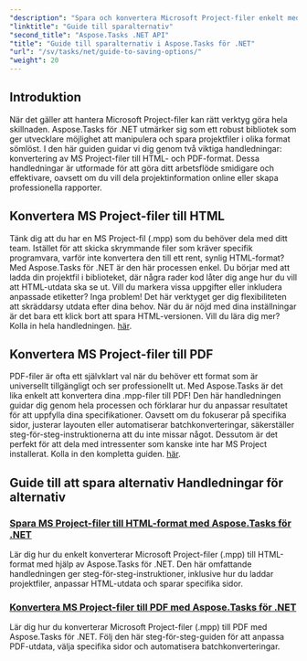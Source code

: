 ```yaml
---
"description": "Spara och konvertera Microsoft Project-filer enkelt med Aspose.Tasks för .NET. Utforska handledningar om export till HTML- och PDF-format."
"linktitle": "Guide till sparalternativ"
"second_title": "Aspose.Tasks .NET API"
"title": "Guide till sparalternativ i Aspose.Tasks för .NET"
"url": "/sv/tasks/net/guide-to-saving-options/"
"weight": 20
---
```


## Introduktion

När det gäller att hantera Microsoft Project-filer kan rätt verktyg göra hela skillnaden. Aspose.Tasks för .NET utmärker sig som ett robust bibliotek som ger utvecklare möjlighet att manipulera och spara projektfiler i olika format sömlöst. I den här guiden guidar vi dig genom två viktiga handledningar: konvertering av MS Project-filer till HTML- och PDF-format. Dessa handledningar är utformade för att göra ditt arbetsflöde smidigare och effektivare, oavsett om du vill dela projektinformation online eller skapa professionella rapporter.

## Konvertera MS Project-filer till HTML

Tänk dig att du har en MS Project-fil (.mpp) som du behöver dela med ditt team. Istället för att skicka skrymmande filer som kräver specifik programvara, varför inte konvertera den till ett rent, synlig HTML-format? Med Aspose.Tasks för .NET är den här processen enkel. Du börjar med att ladda din projektfil i biblioteket, där några rader kod låter dig ange hur du vill att HTML-utdata ska se ut. Vill du markera vissa uppgifter eller inkludera anpassade etiketter? Inga problem! Det här verktyget ger dig flexibiliteten att skräddarsy utdata efter dina behov. När du är nöjd med dina inställningar är det bara ett klick bort att spara HTML-versionen. Vill du lära dig mer? Kolla in hela handledningen. [här](./save-ms-project-files-to-html-format/).

## Konvertera MS Project-filer till PDF

PDF-filer är ofta ett självklart val när du behöver ett format som är universellt tillgängligt och ser professionellt ut. Med Aspose.Tasks är det lika enkelt att konvertera dina .mpp-filer till PDF! Den här handledningen guidar dig genom hela processen och förklarar hur du anpassar resultatet för att uppfylla dina specifikationer. Oavsett om du fokuserar på specifika sidor, justerar layouten eller automatiserar batchkonverteringar, säkerställer steg-för-steg-instruktionerna att du inte missar något. Dessutom är det perfekt för att dela med intressenter som kanske inte har MS Project installerat. Kolla in den kompletta guiden. [här](./convert-ms-project-files-to-pdf/).

## Guide till att spara alternativ Handledningar för alternativ
### [Spara MS Project-filer till HTML-format med Aspose.Tasks för .NET](./save-ms-project-files-to-html-format/)
Lär dig hur du enkelt konverterar Microsoft Project-filer (.mpp) till HTML-format med hjälp av Aspose.Tasks för .NET. Den här omfattande handledningen ger steg-för-steg-instruktioner, inklusive hur du laddar projektfiler, anpassar HTML-utdata och sparar specifika sidor.
### [Konvertera MS Project-filer till PDF med Aspose.Tasks för .NET](./convert-ms-project-files-to-pdf/)
Lär dig hur du konverterar Microsoft Project-filer (.mpp) till PDF med Aspose.Tasks för .NET. Följ den här steg-för-steg-guiden för att anpassa PDF-utdata, välja specifika sidor och automatisera batchkonverteringar.
